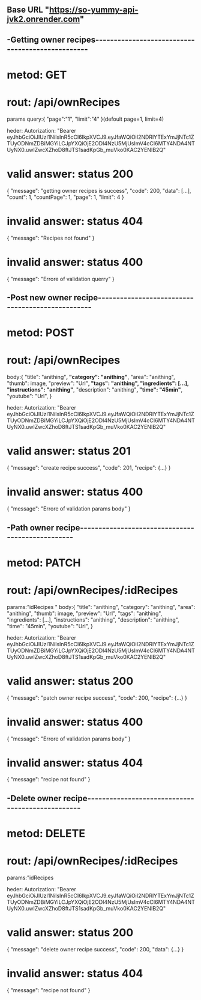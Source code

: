 ## Base URL "https://so-yummy-api-jvk2.onrender.com"

## -Getting owner recipes-------------------------------------------------

# metod: GET

# rout: /api/ownRecipes

params query:{ "page":"1", "limit":"4" }(defoult page=1, limit=4)

heder: Autorization: "Bearer eyJhbGciOiJIUzI1NiIsInR5cCI6IkpXVCJ9.eyJfaWQiOiI2NDRlYTExYmJjNTc1ZTUyODNmZDBiMGYiLCJpYXQiOjE2ODI4NzU5MjUsImV4cCI6MTY4NDA4NTUyNX0.uwIZwcXZhoD8ftJTS1sadKpGb_muVko0KAC2YENIB2Q"

# valid answer: status 200

{
"message": "getting owner recipes is success",
"code": 200,
"data": [...],
"count": 1,
"countPage": 1,
"page": 1,
"limit": 4
}

# invalid answer: status 404

{
"message": "Recipes not found"
}

# invalid answer: status 400

{
"message": "Errore of validation querry"
}

## -Post new owner recipe-------------------------------------------------

# metod: POST

# rout: /api/ownRecipes

body:{
"title": "anithing"**,
"category": "anithing"**,
"area": "anithing",
"thumb": image,
"preview": "Url"**,
"tags": "anithing",
"ingredients": [...],
"instructions": "anithing"**,
"description": "anithing"**,
"time": "45min"**,
"youtube": "Url",
}

heder: Autorization: "Bearer eyJhbGciOiJIUzI1NiIsInR5cCI6IkpXVCJ9.eyJfaWQiOiI2NDRlYTExYmJjNTc1ZTUyODNmZDBiMGYiLCJpYXQiOjE2ODI4NzU5MjUsImV4cCI6MTY4NDA4NTUyNX0.uwIZwcXZhoD8ftJTS1sadKpGb_muVko0KAC2YENIB2Q"

# valid answer: status 201

{
"message": "create recipe success",
"code": 201,
"recipe": {...}
}

# invalid answer: status 400

{
"message": "Errore of validation params body"
}

## -Path owner recipe-------------------------------------------------

# metod: PATCH

# rout: /api/ownRecipes/:idRecipes

params:"idRecipes
"
body:{
"title": "anithing",
"category": "anithing",
"area": "anithing",
"thumb": image,
"preview": "Url",
"tags": "anithing",
"ingredients": [...],
"instructions": "anithing",
"description": "anithing",
"time": "45min",
"youtube": "Url",
}

heder: Autorization: "Bearer eyJhbGciOiJIUzI1NiIsInR5cCI6IkpXVCJ9.eyJfaWQiOiI2NDRlYTExYmJjNTc1ZTUyODNmZDBiMGYiLCJpYXQiOjE2ODI4NzU5MjUsImV4cCI6MTY4NDA4NTUyNX0.uwIZwcXZhoD8ftJTS1sadKpGb_muVko0KAC2YENIB2Q"

# valid answer: status 200

{
"message": "patch owner recipe success",
"code": 200,
"recipe": {...}
}

# invalid answer: status 400

{
"message": "Errore of validation params body"
}

# invalid answer: status 404

{
"message": "recipe not found"
}

## -Delete owner recipe-------------------------------------------------

# metod: DELETE

# rout: /api/ownRecipes/:idRecipes

params:"idRecipes

heder: Autorization: "Bearer eyJhbGciOiJIUzI1NiIsInR5cCI6IkpXVCJ9.eyJfaWQiOiI2NDRlYTExYmJjNTc1ZTUyODNmZDBiMGYiLCJpYXQiOjE2ODI4NzU5MjUsImV4cCI6MTY4NDA4NTUyNX0.uwIZwcXZhoD8ftJTS1sadKpGb_muVko0KAC2YENIB2Q"

# valid answer: status 200

{
"message": "delete owner recipe success",
"code": 200,
"data": {...}
}

# invalid answer: status 404

{
"message": "recipe not found"
}
